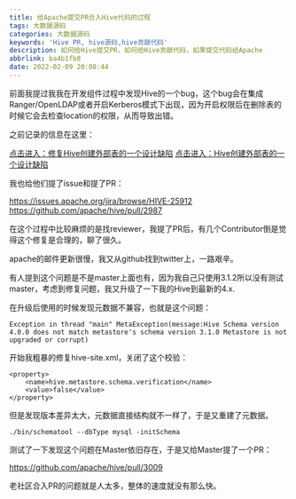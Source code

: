 ```yaml
---
title: 给Apache提交PR合入Hive代码的过程
tags: 大数据源码
categories: 大数据源码
keywords: 'Hive PR, hive源码,hive贡献代码'
description: 如何给Hive提交PR，如何给Hive贡献代码，如果提交代码给Apache
abbrlink: ba4b1fb8
date: 2022-02-09 20:08:44
---
```


前面我提过我我在开发组件过程中发现Hive的一个bug，这个bug会在集成Ranger/OpenLDAP或者开启Kerberos模式下出现，因为开启权限后在删除表的时候它会去检查location的权限，从而导致出错。

之前记录的信息在这里：

[点击进入：修复Hive创建外部表的一个设计缺陷](https://baifachuan.com/posts/4cc9b567.html)
[点击进入：Hive创建外部表的一个设计缺陷](https://baifachuan.com/posts/c5888fa1.html)

我也给他们提了issue和提了PR：

https://issues.apache.org/jira/browse/HIVE-25912
https://github.com/apache/hive/pull/2987

在这个过程中比较麻烦的是找reviewer，我提了PR后，有几个Contributor倒是觉得这个修复是合理的，聊了很久。

apache的邮件更新很慢，我又从github找到twitter上，一路艰辛。

有人提到这个问题是不是master上面也有，因为我自己只使用3.1.2所以没有测试master，考虑到修复问题，我又升级了一下我的Hive到最新的4.x.

在升级后使用的时候发现元数据不兼容，也就是这个问题：
```
Exception in thread "main" MetaException(message:Hive Schema version 4.0.0 does not match metastore's schema version 3.1.0 Metastore is not upgraded or corrupt)
```
开始我粗暴的修复hive-site.xml，关闭了这个校验：
```
<property>
    <name>hive.metastore.schema.verification</name>
    <value>false</value>
</property>
```

但是发现版本差异太大，元数据直接结构就不一样了，于是又重建了元数据。

```
./bin/schematool --dbType mysql -initSchema
```

测试了一下发现这个问题在Master依旧存在，于是又给Master提了一个PR：

https://github.com/apache/hive/pull/3009

老社区合入PR的问题就是人太多，整体的速度就没有那么快。
